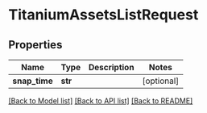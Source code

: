 # TitaniumAssetsListRequest


## Properties
Name | Type | Description | Notes
------------ | ------------- | ------------- | -------------
**snap_time** | **str** |  | [optional] 

[[Back to Model list]](../README.md#documentation-for-models) [[Back to API list]](../README.md#documentation-for-api-endpoints) [[Back to README]](../README.md)


